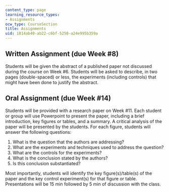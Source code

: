 ```yaml
---
content_type: page
learning_resource_types:
- Assignments
ocw_type: CourseSection
title: Assignments
uid: 1814ab40-ab22-c6bf-5250-a24e995b359a
---
```


Written Assignment (due Week #8)
--------------------------------

Students will be given the abstract of a published paper not discussed during the course on Week #6. Students will be asked to describe, in two pages (double-spaced) or less, the experiments (including controls) that might have been done to justify the abstract.

Oral Assignment (due Week #14)
------------------------------

Students will be provided with a research paper on Week #11. Each student or group will use Powerpoint to present the paper, including a brief introduction, key figures or tables, and a summary. A critical analysis of the paper will be presented by the students. For each figure, students will answer the following questions:

1.  What is the question that the authors are addressing?
2.  What are the experiments and techniques used to address the question?
3.  What are the controls for the experiments?
4.  What is the conclusion stated by the authors?
5.  Is this conclusion substantiated?

Most importantly, students will identify the key figure(s)/table(s) of the paper and the key control experiment(s) for that figure or table. Presentations will be 15 min followed by 5 min of discussion with the class.